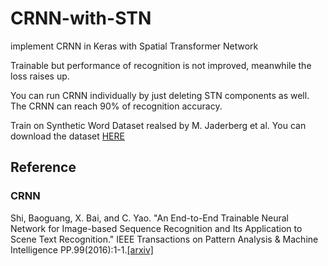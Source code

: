 # CRNN-with-STN
implement CRNN in Keras with Spatial Transformer  Network


Trainable but performance of recognition is not improved, meanwhile the loss raises up.

You can run CRNN individually by just deleting STN components as well. The CRNN can reach 90% of recognition accuracy.

Train on Synthetic Word Dataset realsed by M. Jaderberg et al. You can download the dataset [HERE](http://www.robots.ox.ac.uk/~vgg/data/text/#sec-synth)


## Reference

### CRNN

Shi, Baoguang, X. Bai, and C. Yao. "An End-to-End Trainable Neural Network for Image-based Sequence Recognition and Its Application to Scene Text Recognition." IEEE Transactions on Pattern Analysis & Machine Intelligence PP.99(2016):1-1.[[arxiv]](https://arxiv.org/abs/1507.05717)
